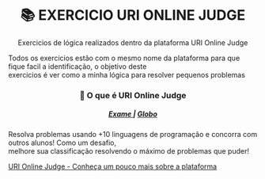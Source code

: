 <h1 align="center">📚 EXERCICIO URI ONLINE JUDGE</h1>
<p align="center"> Exercicios de lógica realizados dentro da plataforma URI Online Judge </p>

<p> Todos os exercicios estão com o mesmo nome da plataforma para que fique facil a identificação, o objetivo deste <br> exercicios é ver como a minha lógica  para resolver pequenos problemas  </p>

<h3 align="center"> 📌 O que é URI Online Judge </h2>

<h5 align="center">
<a href="https://www.urionlinejudge.com.br/info-exame/"> Exame </a> |  <a href="http://g1.globo.com/rs/rio-grande-do-sul/noticia/2013/07/portal-do-rs-ajuda-alunos-resolver-problemas-de-programacao-de-casa.html"> Globo </a> 
</h5>

<p>Resolva problemas usando +10 linguagens de programação e concorra com outros alunos! Como um desafio, <br> melhore sua classificação resolvendo o máximo de problemas que puder!</p>

<p> <a href="https://www.urionlinejudge.com.br/judge/pt"> URI Online Judge - Conheça um pouco mais sobre a plataforma</a> </p>

